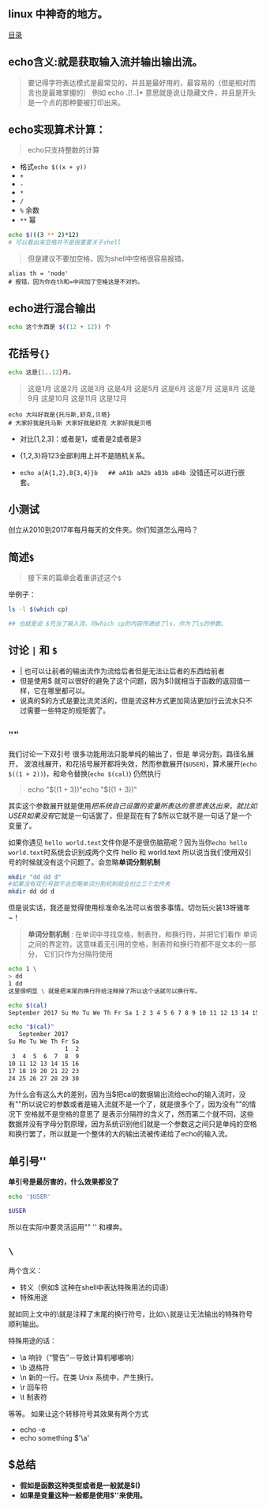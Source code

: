 ## linux 中神奇的地方。

[目录](./summary.md)

## echo含义:就是获取输入流并输出输出流。
  > 要记得字符表达模式是最常见的，并且是最好用的，最容易的（但是相对而言也是最难掌握的）
  > 例如 echo .[!..]* 意思就是说让隐藏文件，并且是开头是一个点的那种要被打印出来。

## echo实现算术计算：

   > echo只支持整数的计算


  - 格式`echo $((x + y))`
  - `+`
  - `-`
  - `*`
  - `/`
  - `%` 余数
  - `**` 幂

  ```bash
  echo $(((3 ** 2)*12)
  # 可以看出来空格并不是很重要关于shell
  ```
  > 但是建议不要加空格，因为shell中空格很容易报错。

  ```
  alias th = 'node'
  # 报错，因为你在th和=中间加了空格这是不对的。
  ```

## echo进行混合输出

 ```bash
 echo 这个东西是 $((12 + 12)) 个
 ```

## 花括号`{}`
```bash
echo 这是{1..12}月。
```
> 这是1月 这是2月 这是3月 这是4月 这是5月 这是6月 这是7月 这是8月 这是9月 这是10月 这是11月 这是12月

```basg
echo 大叫好我是{托马斯,舒克,贝塔}
# 大家好我是托马斯 大家好我是舒克 大家好我是贝塔

```
  - 对比[1,2,3]：或者是1，或者是2或者是3

  - {1,2,3}将123全部利用上并不是随机关系。

  - `echo a{A{1,2},B{3,4}}b   ## aA1b aA2b aB3b aB4b `没错还可以进行嵌套。

## 小测试
创立从2010到2017年每月每天的文件夹。你们知道怎么用吗？

## 简述`$`
> 接下来的篇章会着重讲述这个`$`

举例子：
```bash
ls -l $(which cp)

## 也就是说 $充当了输入流，将which cp的内容传递给了ls，作为了ls的参数。
```
## 讨论 `|` 和 `$`

  - | 也可以让前者的输出流作为流给后者但是无法让后者的东西给前者
  - 但是使用$ 就可以很好的避免了这个问题，因为$()就相当于函数的返回值一样，它在哪里都可以。
  - 说真的$的方式是要比流灵活的，但是流这种方式更加简洁更加行云流水只不过需要一些特定的规矩罢了。

## `""`

我们讨论一下双引号
很多功能用法只能单纯的输出了，但是
单词分割，路径名展开， 波浪线展开，和花括号展开都将失效，然而参数展开(`$USER`)，算术展开(`echo $((1 + 2))`)，和命令替换(`echo $(cal)`) 仍然执行

  > echo "$((1 + 3))"echo "$((1 + 3))"

其实这个参数展开就是使用$把系统自己设置的变量所表达的意思表达出来，就比如USER如果没有$它就是一句话罢了，但是现在有了$所以它就不是一句话了是一个变量了。

如果你遇见 `hello world.text`文件你是不是很伤脑筋呢？因为当你`echo hello world.text`时系统会识别成两个文件 hello 和 world.text 所以说当我们使用双引号的时候就没有这个问题了。会忽略**单词分割机制**

```bash
mkdir "dd dd d"
#如果没有双引号就不会忽略单词分割机制就会创立三个文件夹
mkdir dd dd d

```
但是说实话，我还是觉得使用标准命名法可以省很多事情。切勿玩火装13呀骚年~！
> **单词分割机制** : 在单词中寻找空格，制表符，和换行符，并把它们看作 单词之间的界定符。这意味着无引用的空格，制表符和换行符都不是文本的一部分， 它们只作为分隔符使用
```bash
echo 1 \
> dd
1 dd
这里很明显 \ 就是把末尾的换行符给注释掉了所以这个话就可以换行写。
```

```bash
echo $(cal)
September 2017 Su Mo Tu We Th Fr Sa 1 2 3 4 5 6 7 8 9 10 11 12 13 14 15 16 17 18 19 20 21 22 23 24 25 26 27 28 29 30

echo "$(cal)"
   September 2017
Su Mo Tu We Th Fr Sa
                1  2
 3  4  5  6  7  8  9
10 11 12 13 14 15 16
17 18 19 20 21 22 23
24 25 26 27 28 29 30
```
为什么会有这么大的差别，因为当$把cal的数据输出流给echo的输入流时，没有""所以说它的参数或者是输入流就不是一个了，就是很多个了，因为没有""的情况下 空格就不是空格的意思了 是表示分隔符的含义了，然而第二个就不同，这些数据并没有字母分割原理，因为系统识别他们就是一个参数这之间只是单纯的空格和换行罢了，所以就是一个整体的大的输出流被传递给了echo的输入流。
## 单引号''

**单引号是最厉害的，什么效果都没了**

```bash
echo '$USER'

$USER

```
所以在实际中要灵活运用"" '' 和裸奔。

## `\`

两个含义：
- 转义（例如$ 这种在shell中表达特殊用法的词语）
- 特殊用途

就如同上文中的\就是注释了末尾的换行符号，比如`\\`就是让无法输出的特殊符号顺利输出。

特殊用途的话：
- \a	响铃（”警告”－导致计算机嘟嘟响）
- \b	退格符
- \n	新的一行。在类 Unix 系统中，产生换行。
- \r	回车符
- \t	制表符

等等。
如果让这个转移符号其效果有两个方式
- echo -e
- echo something $'\a'

## $总结

- **假如是函数这种类型或者是一般就是$()**
- **如果是变量这种一般都是使用$''来使用。**
